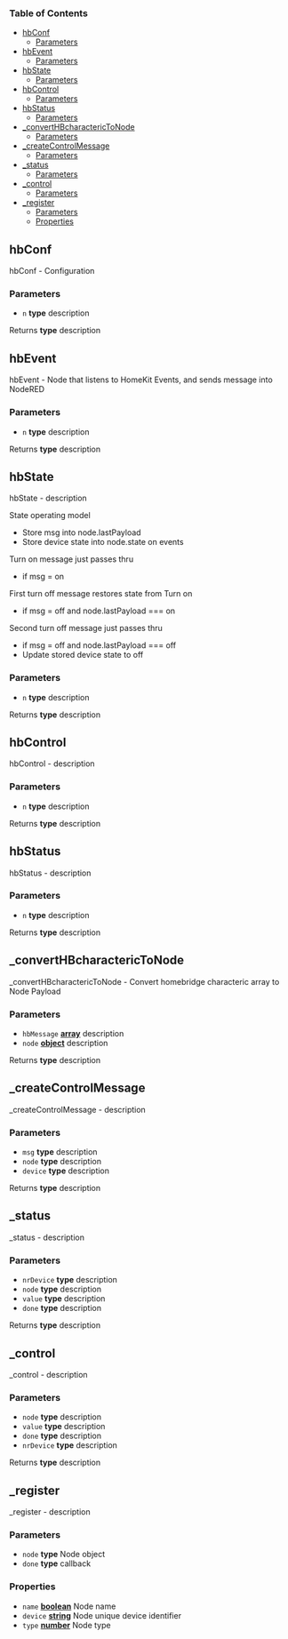<!-- Generated by documentation.js. Update this documentation by updating the source code. -->

### Table of Contents

-   [hbConf][1]
    -   [Parameters][2]
-   [hbEvent][3]
    -   [Parameters][4]
-   [hbState][5]
    -   [Parameters][6]
-   [hbControl][7]
    -   [Parameters][8]
-   [hbStatus][9]
    -   [Parameters][10]
-   [\_convertHBcharactericToNode][11]
    -   [Parameters][12]
-   [\_createControlMessage][13]
    -   [Parameters][14]
-   [\_status][15]
    -   [Parameters][16]
-   [\_control][17]
    -   [Parameters][18]
-   [\_register][19]
    -   [Parameters][20]
    -   [Properties][21]

## hbConf

hbConf - Configuration

### Parameters

-   `n` **type** description

Returns **type** description

## hbEvent

hbEvent - Node that listens to HomeKit Events, and sends message into NodeRED

### Parameters

-   `n` **type** description

Returns **type** description

## hbState

hbState - description

State operating model

-   Store msg into node.lastPayload
-   Store device state into node.state on events

Turn on message just passes thru

-   if msg = on

First turn off message restores state from Turn on

-   if msg = off and node.lastPayload === on

Second turn off message just passes thru

-   if msg = off and node.lastPayload === off
-   Update stored device state to off

### Parameters

-   `n` **type** description

Returns **type** description

## hbControl

hbControl - description

### Parameters

-   `n` **type** description

Returns **type** description

## hbStatus

hbStatus - description

### Parameters

-   `n` **type** description

Returns **type** description

## \_convertHBcharactericToNode

\_convertHBcharactericToNode - Convert homebridge characteric array to Node Payload

### Parameters

-   `hbMessage` **[array][22]** description
-   `node` **[object][23]** description

Returns **type** description

## \_createControlMessage

\_createControlMessage - description

### Parameters

-   `msg` **type** description
-   `node` **type** description
-   `device` **type** description

Returns **type** description

## \_status

\_status - description

### Parameters

-   `nrDevice` **type** description
-   `node` **type** description
-   `value` **type** description
-   `done` **type** description

Returns **type** description

## \_control

\_control - description

### Parameters

-   `node` **type** description
-   `value` **type** description
-   `done` **type** description
-   `nrDevice` **type** description

Returns **type** description

## \_register

\_register - description

### Parameters

-   `node` **type** Node object
-   `done` **type** callback

### Properties

-   `name` **[boolean][24]** Node name
-   `device` **[string][25]** Node unique device identifier
-   `type` **[number][26]** Node type

[1]: #hbconf

[2]: #parameters

[3]: #hbevent

[4]: #parameters-1

[5]: #hbstate

[6]: #parameters-2

[7]: #hbcontrol

[8]: #parameters-3

[9]: #hbstatus

[10]: #parameters-4

[11]: #_converthbcharacterictonode

[12]: #parameters-5

[13]: #_createcontrolmessage

[14]: #parameters-6

[15]: #_status

[16]: #parameters-7

[17]: #_control

[18]: #parameters-8

[19]: #_register

[20]: #parameters-9

[21]: #properties

[22]: https://developer.mozilla.org/docs/Web/JavaScript/Reference/Global_Objects/Array

[23]: https://developer.mozilla.org/docs/Web/JavaScript/Reference/Global_Objects/Object

[24]: https://developer.mozilla.org/docs/Web/JavaScript/Reference/Global_Objects/Boolean

[25]: https://developer.mozilla.org/docs/Web/JavaScript/Reference/Global_Objects/String

[26]: https://developer.mozilla.org/docs/Web/JavaScript/Reference/Global_Objects/Number
